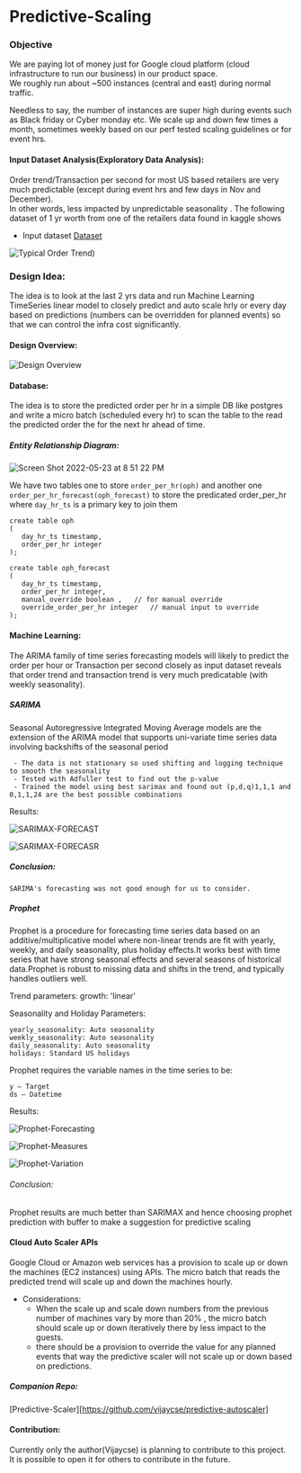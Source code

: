# Predictive-Scaling

### Objective

We are paying lot of money just for Google cloud platform (cloud infrastructure to run our business) in our product space.  
We roughly run about ~500 instances (central and east) during normal traffic. 

Needless to say, the number of instances are super high during events such as Black friday or Cyber monday etc. 
We scale up and down few times a month, sometimes weekly based on our perf tested scaling guidelines or for event hrs.


#### Input Dataset Analysis(Exploratory Data Analysis):

Order trend/Transaction per second for most US based retailers are very much predictable (except during event hrs and few days in Nov and December).  
In other words, less impacted by unpredictable seasonality . The following dataset of 1 yr worth from one of the retailers data found in kaggle shows

  -  Input dataset [Dataset](https://www.kaggle.com/datasets/mkechinov/ecommerce-purchase-history-from-electronics-store)

![Typical Order Trend](https://github.com/vijaycse/predictive-scaling/blob/Dev/Order_Trend.png))


### Design Idea:

The idea is to look at the last 2 yrs data and run Machine Learning TimeSeries linear model to closely predict and auto scale hrly or every day 
based on predictions (numbers can be overridden for planned events) so that we can control the infra cost significantly. 


#### Design Overview:
  
![Design Overview](https://github.com/vijaycse/predictive-scaling/blob/main/Design_overview_3.png)



#### Database:

The idea is to store the predicted order per hr in a simple DB like postgres and write a micro batch (scheduled every hr) to scan the 
table to the read the predicted order the for the next hr ahead of time.

##### Entity Relationship Diagram:
 
![Screen Shot 2022-05-23 at 8 51 22 PM](https://user-images.githubusercontent.com/4589748/169932548-42a037bc-80d4-48b6-b207-bc2bb46acc1a.png)

We have two tables one to store `order_per_hr(oph)` and another one `order_per_hr_forecast(oph_forecast)` to store the predicated order_per_hr where `day_hr_ts` is a primary key to join them

```
create table oph
(
   day_hr_ts timestamp,
   order_per_hr integer
);

```

```
create table oph_forecast
(
   day_hr_ts timestamp,
   order_per_hr integer, 
   manual_override boolean ,   // for manual override
   override_order_per_hr integer   // manual input to override
);

```


#### Machine Learning:

 The ARIMA family of time series forecasting models will likely to predict the order per hour or Transaction per second closely as input dataset
 reveals that order trend and transaction trend is very much predicatable (with weekly seasonality).
 
 ##### SARIMA
   Seasonal Autoregressive Integrated Moving Average models are the extension of the ARIMA model 
   that supports uni-variate time series data involving backshifts of the seasonal period

     - The data is not stationary so used shifting and logging technique to smooth the seasonality
     - Tested with Adfuller test to find out the p-value
     - Trained the model using best sarimax and found out (p,d,q)1,1,1 and 0,1,1,24 are the best possible combinations
  
    
   
   Results:
     
    
   ![SARIMAX-FORECAST](https://github.com/vijaycse/predictive-scaling/blob/main/images/SARIMAX_FORECAST_RESULTS.png)
    
   ![SARIMAX-FORECASR](https://github.com/vijaycse/predictive-scaling/blob/main/images/SARIMAX_RESULTS.png)
   
    
 ##### Conclusion:
 
    SARIMA's forecasting was not good enough for us to consider.


##### Prophet
  Prophet is a procedure for forecasting time series data based on an additive/multiplicative model where non-linear trends are fit with yearly, weekly, and daily seasonality, plus holiday effects.It works best with time series that have strong seasonal effects and several seasons of historical data.Prophet is robust to missing data and shifts in the trend, and typically handles outliers well.

  Trend parameters:
    growth: 'linear' 
  
  Seasonality and Holiday Parameters:

    yearly_seasonality: Auto seasonality
    weekly_seasonality: Auto seasonality
    daily_seasonality: Auto seasonality
    holidays: Standard US holidays

  Prophet requires the variable names in the time series to be:
  
    y – Target
    ds – Datetime
    

  Results:

   ![Prophet-Forecasting](https://github.com/vijaycse/predictive-scaling/blob/main/images/Prophet_results.png)
   
   ![Prophet-Measures](https://github.com/vijaycse/predictive-scaling/blob/main/images/Prophet_measures.png)
   
   ![Prophet-Variation](https://github.com/vijaycse/predictive-scaling/blob/main/images/Prophet_variations.png)
   
  
  ###### Conclusion:
  
   Prophet results are much better than SARIMAX and hence choosing prophet prediction with buffer to make a suggestion for predictive scaling



#### Cloud Auto Scaler APIs

 Google Cloud  or Amazon web services has a provision to scale up or down the machines (EC2 instances) using APIs. The micro batch that reads the 
 predicted trend will scale up and down the machines hourly.
 
   - Considerations:
        - When the scale up and scale down numbers from the previous number of machines vary by more than 20% , the micro batch should scale up or down iteratively there by less impact to the guests.
        - there should be a provision to override the value for any planned events that way the predictive scaler will not scale up or down based on predictions.

##### Companion Repo:

   [Predictive-Scaler][https://github.com/vijaycse/predictive-autoscaler]


#### Contribution:
 Currently only the author(Vijaycse) is planning to contribute to this project. It is possible to open it for others to contribute in the future.
